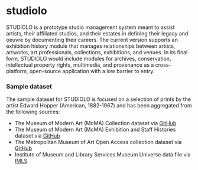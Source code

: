 # studiolo
STUDIOLO is a prototype studio management system meant to assist artists, their affiliated studios, and their estates in defining their legacy and oeuvre by documenting their careers. The current version supports an exhibition history module that manages relationships between artists, artworks, art professionals, collections, exhibitions, and venues. In its final form, STUDIOLO would include modules for archives, conservation, intellectual property rights, multimedia, and provenance as a cross-platform, open-source application with a low barrier to entry.

### Sample dataset
The sample dataset for STUDIOLO is focused on a selection of prints by the artist Edward Hopper (American, 1882-1967) and has been aggregated from the following sources:
* The Museum of Modern Art (MoMA) Collection dataset via [GitHub](https://github.com/MuseumofModernArt/collection)
* The Museum of Modern Art (MoMA) Exhibition and Staff Histories dataset via [GitHub](https://github.com/MuseumofModernArt/exhibitions)
* The Metropolitan Museum of Art Open Access collection dataset via [GitHub](https://github.com/metmuseum/openaccess)
* Institute of Museum and Library Services Museum Universe data file via [IMLS](https://www.imls.gov/research-evaluation/data-collection/museum-universe-data-file)